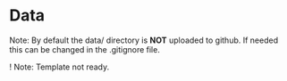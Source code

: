 # Data

Note: By default the data/ directory is **NOT** uploaded to github.
If needed this can be changed in the .gitignore file.

! Note: Template not ready.

